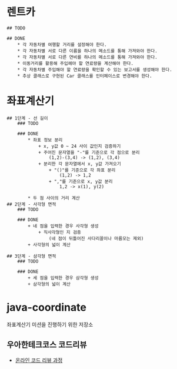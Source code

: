 # 렌트카
    ## TODO

    ## DONE
        * 각 자동차별 여행할 거리를 설정해야 한다.
        * 각 자동차별 서로 다른 이름을 하나의 메소드를 통해 가져와야 한다.
        * 각 자동차별 서로 다른 연비를 하나의 메소드를 통해 가져와야 한다.
        * 이동거리를 활용해 주입헤야 할 연료량을 계산해야 한다.
        * 각 자동차별 주입해야 할 연료량을 확인할 수 있는 보고서를 생성해야 한다.
        * 추상 클래스로 구현된 Car 클래스를 인터페이스로 변경해야 한다.

# 좌표계산기
    ## 1단계 - 선 길이
        ### TODO
        
        ### DONE
            * 좌표 정보 분리
                + x, y값 0 ~ 24 사이 값인지 검증하기
                + 주어진 문자열을 "-"를 기준으로 각 점으로 분리
                    (1,2)-(3,4) -> (1,2), (3,4)
                + 분리한 각 문자열에서 x, y값 가져오기
                    + "()"를 기준으로 각 좌표 분리
                        (1,2) -> 1,2
                    + ","를 기준으로 x, y값 분리
                        1,2 -> x(1), y(2)
            
            * 두 점 사이의 거리 계산
    ## 2단계 - 사각형 면적
        ### TODO
            
        ### DONE
            + 네 점을 입력한 경우 사각형 생성
                + 직사각형인 지 검증
                    (네 점이 뒤틀어진 사다리꼴이나 마름모는 제외)
            + 사각형의 넓이 계산
                
    ## 3단계 - 삼각형 면적
        ### TODO
        
        ### DONE
            + 세 점을 입력한 경우 삼각형 생성
            + 삼각형의 넓이 계산
    
# java-coordinate
좌표계산기 미션을 진행하기 위한 저장소

## 우아한테크코스 코드리뷰
* [온라인 코드 리뷰 과정](https://github.com/woowacourse/woowacourse-docs/blob/master/maincourse/README.md)
